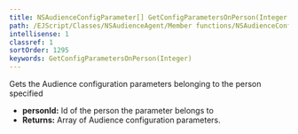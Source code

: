 ```yaml
---
title: NSAudienceConfigParameter[] GetConfigParametersOnPerson(Integer personId)
path: /EJScript/Classes/NSAudienceAgent/Member functions/NSAudienceConfigParameter[] GetConfigParametersOnPerson(Integer p_0)
intellisense: 1
classref: 1
sortOrder: 1295
keywords: GetConfigParametersOnPerson(Integer)
---
```



Gets the Audience configuration parameters belonging to the person specified



* **personId:** Id of the person the parameter belongs to
* **Returns:** Array of Audience configuration parameters.


